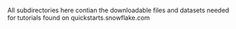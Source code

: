 All subdirectories here contian the downloadable files and datasets needed for tutorials found on quickstarts.snowflake.com
